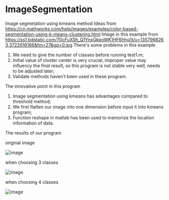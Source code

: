 # ImageSegmentation
Image segmetation using kmeans method
Ideas from
https://cn.mathworks.com/help/images/examples/color-based-segmentation-using-k-means-clustering.html
Image in this example from 
https://ss1.bdstatic.com/70cFuXSh_Q1YnxGkpoWK1HF6hhy/it/u=1357968263,3722616166&fm=27&gp=0.jpg
There's some problems in this example
1. We need to give the number of classes before running test1.m;
2. Initial value of cluster center is very crucial, improper value may influency the final result, so this program is not stable very well, needs to be adjusted later;
3. Validate methods haven't been used in these program.

The innovative point in this program
1. Image segmentation using kmeans has advantages compared to threshold method;
2. We first flatten our image into one dimension before input it into kmeans program;
3. Function reshape in matlab has been used to memorize the location information of data.

The results of our program

original image

![image](https://github.com/sunt16/ImageSegmentation/blob/master/pic.jpg)

when choosing 3 classes


![image](https://github.com/sunt16/ImageSegmentation/blob/master/picture/pic1.jpg)

when choosing 4 classes

![image](https://github.com/sunt16/ImageSegmentation/blob/master/picture/pic2.jpg)

